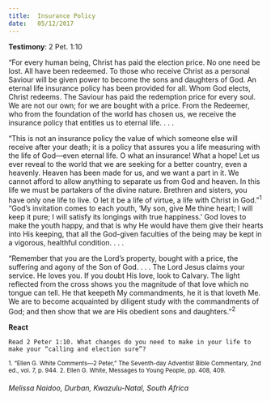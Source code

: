 ```yaml
---
title:  Insurance Policy
date:   05/12/2017
---
```


**Testimony**: 2 Pet. 1:10

“For every human being, Christ has paid the election price. No one need be lost. All have been redeemed. To those who receive Christ as a personal Saviour will be given power to become the sons and daughters of God. An eternal life insurance policy has been provided for all. Whom God elects, Christ redeems. The Saviour has paid the redemption price for every soul. We are not our own; for we are bought with a price. From the Redeemer, who from the foundation of the world has chosen us, we receive the insurance policy that entitles us to eternal life. . . .

“This is not an insurance policy the value of which someone else will receive after your death; it is a policy that assures you a life measuring with the life of God—even eternal life. O what an insurance! What a hope! Let us ever reveal to the world that we are seeking for a better country, even a heavenly. Heaven has been made for us, and we want a part in it. We cannot afford to allow anything to separate us from God and heaven. In this life we must be partakers of the divine nature. Brethren and sisters, you have only one life to live. O let it be a life of virtue, a life with Christ in God.”<sup>1</sup> “God’s invitation comes to each youth, ‘My son, give Me thine heart; I will keep it pure; I will satisfy its longings with true happiness.’ God loves to make the youth happy, and that is why He would have them give their hearts into His keeping, that all the God-given faculties of the being may be kept in a vigorous, healthful condition. . . .

“Remember that you are the Lord’s property, bought with a price, the suffering and agony of the Son of God. . . . The Lord Jesus claims your service. He loves you. If you doubt His love, look to Calvary. The light reflected from the cross shows you the magnitude of that love which no tongue can tell. He that keepeth My commandments, he it is that loveth Me. We are to become acquainted by diligent study with the commandments of God; and then show that we are His obedient sons and daughters.”<sup>2</sup>

**React**

`Read 2 Peter 1:10. What changes do you need to make in your life to make your “calling and election sure”?`

<sup>1. “Ellen G. White Comments—2 Peter,” The Seventh-day Adventist Bible Commentary, 2nd ed., vol. 7, p. 944.</sup>
<sup>2. Ellen G. White, Messages to Young People, pp. 408, 409.</sup>

_Melissa Naidoo, Durban, Kwazulu-Natal, South Africa_